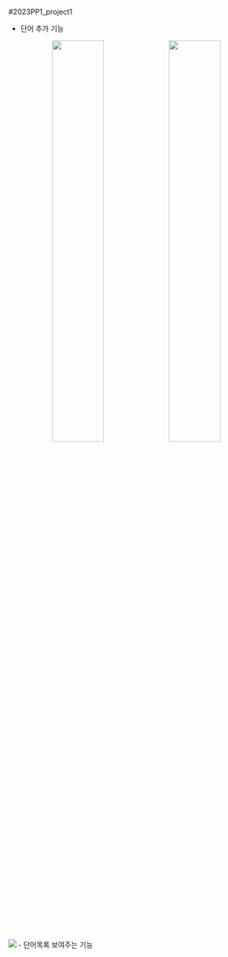 #2023PP1_project1
- 단어 추가 기능
<p align="center">
  <img src="https://github.com/poly0112/2023PP1_project1/assets/130718296/39d461fb-cfdb-41fd-a2e4-594c19e591b3" align="center" width="45%">   
  <img src="https://github.com/poly0112/2023PP1_project1/assets/130718296/9f34f889-1f8b-4425-8380-beb1e2e82aad" align="center" width="45%"></p>   
- 단어목록 보여주는 기능   
  <img src='https://github.com/poly0112/2023PP1_project1/assets/130718296/8edd940d-7490-4b3b-a15d-c9dc3a7796e9' align='left'/>   
